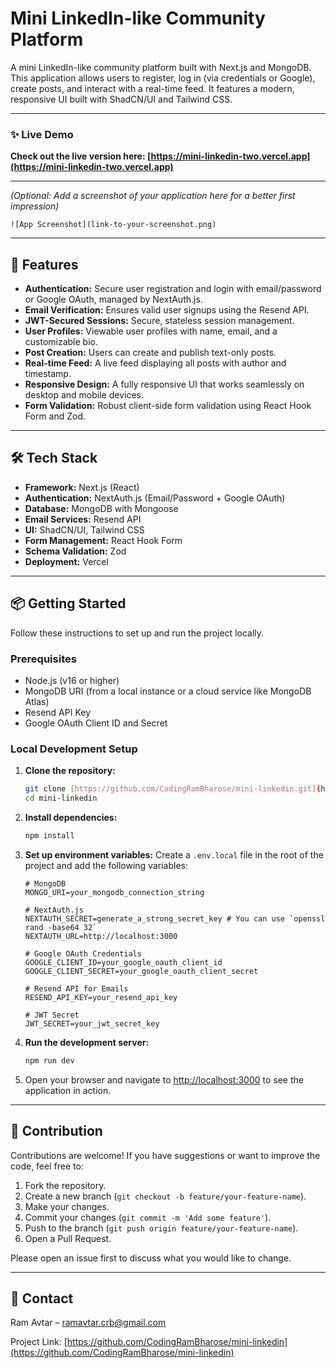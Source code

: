 # Mini LinkedIn-like Community Platform

A mini LinkedIn-like community platform built with Next.js and MongoDB. This application allows users to register, log in (via credentials or Google), create posts, and interact with a real-time feed. It features a modern, responsive UI built with ShadCN/UI and Tailwind CSS.

---

### ✨ Live Demo

**Check out the live version here: [https://mini-linkedin-two.vercel.app](https://mini-linkedin-two.vercel.app)**

---

*(Optional: Add a screenshot of your application here for a better first impression)*

`![App Screenshot](link-to-your-screenshot.png)`

---

## 🚀 Features

-   **Authentication:** Secure user registration and login with email/password or Google OAuth, managed by NextAuth.js.
-   **Email Verification:** Ensures valid user signups using the Resend API.
-   **JWT-Secured Sessions:** Secure, stateless session management.
-   **User Profiles:** Viewable user profiles with name, email, and a customizable bio.
-   **Post Creation:** Users can create and publish text-only posts.
-   **Real-time Feed:** A live feed displaying all posts with author and timestamp.
-   **Responsive Design:** A fully responsive UI that works seamlessly on desktop and mobile devices.
-   **Form Validation:** Robust client-side form validation using React Hook Form and Zod.

---

## 🛠️ Tech Stack

-   **Framework:** Next.js (React)
-   **Authentication:** NextAuth.js (Email/Password + Google OAuth)
-   **Database:** MongoDB with Mongoose
-   **Email Services:** Resend API
-   **UI:** ShadCN/UI, Tailwind CSS
-   **Form Management:** React Hook Form
-   **Schema Validation:** Zod
-   **Deployment:** Vercel

---

## 📦 Getting Started

Follow these instructions to set up and run the project locally.

### Prerequisites

-   Node.js (v16 or higher)
-   MongoDB URI (from a local instance or a cloud service like MongoDB Atlas)
-   Resend API Key
-   Google OAuth Client ID and Secret

### Local Development Setup

1.  **Clone the repository:**
    ```bash
    git clone [https://github.com/CodingRamBharose/mini-linkedin.git](https://github.com/CodingRamBharose/mini-linkedin.git)
    cd mini-linkedin
    ```

2.  **Install dependencies:**
    ```bash
    npm install
    ```

3.  **Set up environment variables:**
    Create a `.env.local` file in the root of the project and add the following variables:
    ```env
    # MongoDB
    MONGO_URI=your_mongodb_connection_string

    # NextAuth.js
    NEXTAUTH_SECRET=generate_a_strong_secret_key # You can use `openssl rand -base64 32`
    NEXTAUTH_URL=http://localhost:3000

    # Google OAuth Credentials
    GOOGLE_CLIENT_ID=your_google_oauth_client_id
    GOOGLE_CLIENT_SECRET=your_google_oauth_client_secret

    # Resend API for Emails
    RESEND_API_KEY=your_resend_api_key

    # JWT Secret
    JWT_SECRET=your_jwt_secret_key
    ```

4.  **Run the development server:**
    ```bash
    npm run dev
    ```

5.  Open your browser and navigate to [http://localhost:3000](http://localhost:3000) to see the application in action.

---

## 🤝 Contribution

Contributions are welcome! If you have suggestions or want to improve the code, feel free to:

1.  Fork the repository.
2.  Create a new branch (`git checkout -b feature/your-feature-name`).
3.  Make your changes.
4.  Commit your changes (`git commit -m 'Add some feature'`).
5.  Push to the branch (`git push origin feature/your-feature-name`).
6.  Open a Pull Request.

Please open an issue first to discuss what you would like to change.

---

## 📧 Contact

Ram Avtar – [ramavtar.crb@gmail.com](mailto:ramavtar.crb@gmail.com)

Project Link: [https://github.com/CodingRamBharose/mini-linkedin](https://github.com/CodingRamBharose/mini-linkedin)